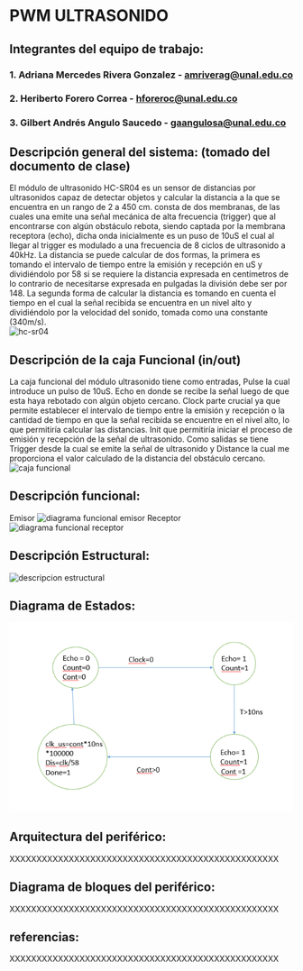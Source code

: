 # PWM ULTRASONIDO

## Integrantes del equipo de trabajo:

### 1. Adriana Mercedes Rivera Gonzalez - amriverag@unal.edu.co
### 2. Heriberto Forero Correa - hforeroc@unal.edu.co
### 3. Gilbert Andrés Angulo Saucedo - gaangulosa@unal.edu.co

## Descripción general del sistema: (tomado del documento de clase)

El módulo de ultrasonido HC-SR04 es un sensor de distancias por ultrasonidos capaz de detectar objetos y calcular la distancia a la que se encuentra en un rango de 2 a 450 cm. consta de dos membranas, de las cuales una emite una señal mecánica de alta frecuencia (trigger) que al encontrarse con algún obstáculo rebota, siendo captada por la membrana receptora (echo), dicha onda inicialmente es un puso de 10uS el cual al llegar al trigger es modulado a una frecuencia de 8 ciclos de ultrasonido a 40kHz. La distancia se puede calcular de dos formas, la primera es tomando el intervalo de tiempo entre  la emisión y recepción en uS y dividiéndolo por 58 si se requiere la distancia expresada en centímetros de lo contrario de necesitarse expresada en pulgadas la división debe ser por 148. La segunda forma de calcular la distancia es tomando en cuenta el tiempo en el cual la señal recibida se encuentra en un nivel alto y dividiéndolo por la velocidad del sonido, tomada como una constante (340m/s).<br />
![hc-sr04](https://user-images.githubusercontent.com/31454781/30242381-05e49d58-955b-11e7-8ddf-e27dde32208e.png)

## Descripción de la caja Funcional  (in/out)

La caja funcional del módulo ultrasonido tiene como entradas, Pulse la cual introduce un pulso de 10uS. Echo en donde se recibe la señal luego de que esta haya rebotado con algún objeto cercano. Clock parte crucial ya que permite establecer el intervalo de tiempo entre la emisión y recepción o la cantidad de tiempo en que la señal recibida se encuentre en el nivel alto, lo que permitiría calcular las distancias. Init que permitiría iniciar el proceso de emisión y recepción de la señal de ultrasonido. Como salidas se tiene Trigger desde la cual se emite la señal de ultrasonido y Distance la cual me proporciona el valor calculado de la distancia del obstáculo cercano.<br />
![caja funcional](https://user-images.githubusercontent.com/31454781/30354225-e3ce2d2c-97f0-11e7-9dac-c3947ffb93b8.png)

## Descripción funcional:
Emisor
![diagrama funcional emisor](https://user-images.githubusercontent.com/31454781/30006058-94d65aba-90b5-11e7-9be5-b66a2653858f.png)
Receptor
![diagrama funcional receptor](https://user-images.githubusercontent.com/31454781/30354235-f4319370-97f0-11e7-8e76-6ad0ec90db2c.png)

## Descripción Estructural:
![descripcion estructural](https://user-images.githubusercontent.com/31454781/30354243-07936dda-97f1-11e7-91cd-a085eb4cba08.png)

## Diagrama de Estados:
![diagrama de estados](https://github.com/Fabeltranm/FPGA-Game-D1/blob/master/HW/RTL/08ULTRASONIDO/Version_01/03%20document/imgs/estados.PNG)


## Arquitectura del periférico:

XXXXXXXXXXXXXXXXXXXXXXXXXXXXXXXXXXXXXXXXXXXXXXXXXX

## Diagrama de bloques del periférico:

XXXXXXXXXXXXXXXXXXXXXXXXXXXXXXXXXXXXXXXXXXXXXXXXXX

## referencias:

XXXXXXXXXXXXXXXXXXXXXXXXXXXXXXXXXXXXXXXXXXXXXXXXXX

